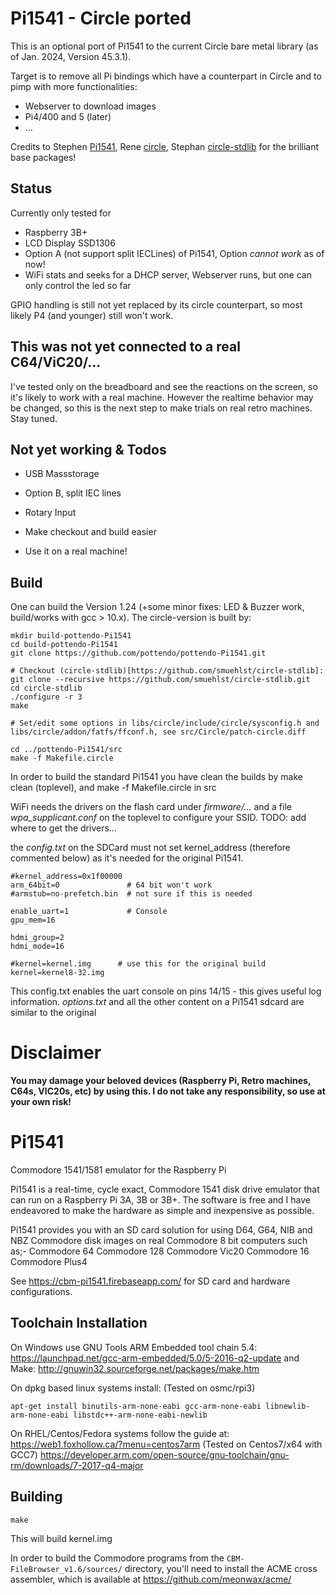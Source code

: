 # Pi1541 - Circle ported

This is an optional port of Pi1541 to the current Circle bare metal library (as of Jan. 2024, Version 45.3.1).

Target is to remove all Pi bindings which have a counterpart in Circle and to pimp with more functionalities:
- Webserver to download images
- Pi4/400 and 5 (later)
- ...

Credits to Stephen [Pi1541](https://cbm-pi1541.firebaseapp.com/), Rene [circle](https://github.com/rsta2/circle), Stephan [circle-stdlib](https://github.com/smuehlst/circle-stdlib) for the brilliant base packages!


Status
------
Currently only tested for
- Raspberry 3B+
- LCD Display SSD1306
- Option A (not support split IECLines) of Pi1541, Option *cannot work* as of now!
- WiFi stats and seeks for a DHCP server, Webserver runs, but one can only control the led so far

GPIO handling is still not yet replaced by its circle counterpart, so most likely P4 (and younger) still won't work.

This was not yet connected to a real C64/ViC20/...
--------------------------------------------------
I've tested only on the breadboard and see the reactions on the screen, so it's likely to work with a real machine. However the realtime behavior may be changed, so this is the next step to make trials on real retro machines. Stay tuned.

Not yet working & Todos
-----------------------
- USB Massstorage
- Option B, split IEC lines
- Rotary Input

- Make checkout and build easier
- Use it on a real machine!

Build
-----
One can build the Version 1.24 (+some minor fixes: LED & Buzzer work, build/works with gcc > 10.x).
The circle-version is built by:


```
mkdir build-pottendo-Pi1541
cd build-pottendo-Pi1541
git clone https://github.com/pottendo/pottendo-Pi1541.git

# Checkout (circle-stdlib)[https://github.com/smuehlst/circle-stdlib]:
git clone --recursive https://github.com/smuehlst/circle-stdlib.git
cd circle-stdlib
./configure -r 3
make

# Set/edit some options in libs/circle/include/circle/sysconfig.h and libs/circle/addon/fatfs/ffconf.h, see src/Circle/patch-circle.diff

cd ../pottendo-Pi1541/src
make -f Makefile.circle
```

In order to build the standard Pi1541 you have clean the builds by make clean (toplevel), and make -f Makefile.circle in src

WiFi needs the drivers on the flash card under *firmware/...* and a file *wpa_supplicant.conf* on the toplevel to configure your SSID.
TODO: add where to get the drivers...

the *config.txt* on the SDCard must not set kernel_address (therefore commented below) as it's needed for the original Pi1541.

```
#kernel_address=0x1f00000
arm_64bit=0               # 64 bit won't work
#armstub=no-prefetch.bin  # not sure if this is needed

enable_uart=1             # Console
gpu_mem=16

hdmi_group=2
hdmi_mode=16

#kernel=kernel.img      # use this for the original build
kernel=kernel8-32.img

```

This config.txt enables the uart console on pins 14/15 - this gives useful log information.
*options.txt* and all the other content on a Pi1541 sdcard are similar to the original

# Disclaimer

**You may damage your beloved devices (Raspberry Pi, Retro machines, C64s, VIC20s, etc) by using this. I do not take any responsibility, so use at your own risk!**

# Pi1541

Commodore 1541/1581 emulator for the Raspberry Pi

Pi1541 is a real-time, cycle exact, Commodore 1541 disk drive emulator that can run on a Raspberry Pi 3A, 3B or 3B+. The software is free and I have endeavored to make the hardware as simple and inexpensive as possible.

Pi1541 provides you with an SD card solution for using D64, G64, NIB and NBZ Commodore disk images on real Commodore 8 bit computers such as;-
Commodore 64
Commodore 128
Commodore Vic20
Commodore 16
Commodore Plus4

See https://cbm-pi1541.firebaseapp.com/ for SD card and hardware configurations.

Toolchain Installation
----------------------

On Windows use GNU Tools ARM Embedded tool chain 5.4:
https://launchpad.net/gcc-arm-embedded/5.0/5-2016-q2-update
and Make:
http://gnuwin32.sourceforge.net/packages/make.htm


On dpkg based linux systems install:
(Tested on osmc/rpi3)
```
apt-get install binutils-arm-none-eabi gcc-arm-none-eabi libnewlib-arm-none-eabi libstdc++-arm-none-eabi-newlib
```

On RHEL/Centos/Fedora systems follow the guide at:
https://web1.foxhollow.ca/?menu=centos7arm
(Tested on Centos7/x64 with GCC7)
https://developer.arm.com/open-source/gnu-toolchain/gnu-rm/downloads/7-2017-q4-major

Building
--------
```
make
```
This will build kernel.img


In order to build the Commodore programs from the `CBM-FileBrowser_v1.6/sources/` directory, you'll need to install the ACME cross assembler, which is available at https://github.com/meonwax/acme/
